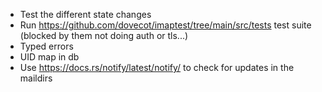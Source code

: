 - Test the different state changes
- Run https://github.com/dovecot/imaptest/tree/main/src/tests test suite (blocked by them not doing auth or tls...)
- Typed errors
- UID map in db
- Use https://docs.rs/notify/latest/notify/ to check for updates in the maildirs